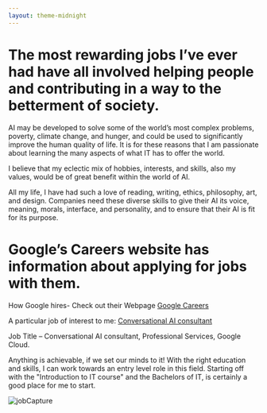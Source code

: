 ```yaml
---
layout: theme-midnight
---
```


# The most rewarding jobs I’ve ever had have all involved helping people and contributing in a way to the betterment of society.
<p> AI may be developed to solve some of the world’s most complex problems, poverty, climate change, and hunger, and could be used to significantly improve the human quality of life. It is for these reasons that I am passionate about learning the many aspects of what IT has to offer the world. </p>

I believe that my eclectic mix of hobbies, interests, and skills, also my values, would be of great benefit within the world of AI. 

<p> All my life, I have had such a love of reading, writing, ethics, philosophy, art, and design. 
Companies need these diverse skills to give their AI its voice, meaning, morals, interface, and personality, and to ensure that their AI is fit for its purpose. </p>

# Google’s Careers website has information about applying for jobs with them. 
How Google hires- Check out their Webpage <a href="https://careers.google.com/how-we-hire/">Google Careers</a> 

A particular job of interest to me: 
 <a href="https://careers.google.com/jobs/results/109659903343108806-conversational-ai-consultant-professional-services-google-cloud/?distance=50&q=AI">Conversational AI consultant</a> 

<p> Job Title – Conversational AI consultant, Professional Services, Google Cloud.  </p>

<p> Anything is achievable, if we set our minds to it!
With the right education and skills, I can work towards an entry level role in this field.
Starting off with the "Introduction to IT course" and the Bachelors of IT, is certainly a good place for me to start. </p

![jobCapture](https://user-images.githubusercontent.com/107126263/175758188-385cc2f7-8767-4d10-bd8d-5979b01a187c.PNG)
